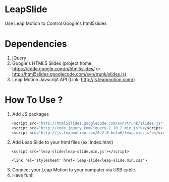 LeapSlide
=========

Use Leap Motion to Control Google's html5slides

Dependencies
===============================

1. jQuery
2. Google's HTML5 Slides
   (project home: https://code.google.com/p/html5slides/ or http://html5slides.googlecode.com/svn/trunk/slides.js)
3. Leap Motion Javscript API
   (Link: http://js.leapmotion.com/)
   
   
How To Use ?
============

1. Add JS packages

```JavaScript
   <script src="http://html5slides.googlecode.com/svn/trunk/slides.js"></script>
   <script src="http://code.jquery.com/jquery-1.10.2.min.js"></script>
   <script src="http://js.leapmotion.com/0.2.0-beta6/leap.min.js"></script>
```

2. Add Leap Slide to your html files (ex: index.html)

```
   <script src='leap-slide/leap-slide.min.js'></script> 
   
   <link rel='stylesheet' href='leap-slide/leap-slide.min.css'> 
```

3. Connect your Leap Motion to your computer via USB cable.
4. Have fun!!
